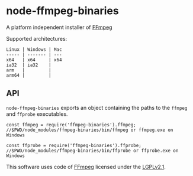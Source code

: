 # node-ffmpeg-binaries
A platform independent installer of [FFmpeg](https://ffmpeg.org/)


Supported architectures:
```
Linux | Windows | Mac
----- | ------- | ---
x64   | x64     | x64
ia32  | ia32    |
arm   |         |
arm64 |         |
```

## API
`node-ffmpeg-binaries` exports an object containing the paths to the `ffmpeg` and `ffprobe` executables.

```
const ffmpeg = require('ffmpeg-binaries').ffmpeg;
//$PWD/node_modules/ffmpeg-binaries/bin/ffmpeg or ffmpeg.exe on Windows

const ffprobe = require('ffmpeg-binaries').ffprobe;
//$PWD/node_modules/ffmpeg-binaries/bin/ffprobe or ffprobe.exe on Windows
```

This software uses code of <a href=http://ffmpeg.org>FFmpeg</a> licensed under the <a href=http://www.gnu.org/licenses/old-licenses/lgpl-2.1.html>LGPLv2.1</a>.